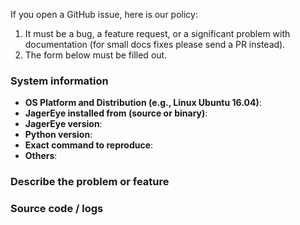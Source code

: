 If you open a GitHub issue, here is our policy:

1. It must be a bug, a feature request, or a significant problem with documentation (for small docs fixes please send a PR instead).
2. The form below must be filled out.

### System information
- **OS Platform and Distribution (e.g., Linux Ubuntu 16.04)**:
- **JagerEye installed from (source or binary)**:
- **JagerEye version**:
- **Python version**:
- **Exact command to reproduce**:
- **Others**:
<!--
You can obtain the JagerEye version with

python -c "import jagereye; print(jagereye.__version__)"
-->

### Describe the problem or feature
<!-- Describe the problem or feature clearly here. -->

### Source code / logs
<!-- Include any logs or source code that would be helpful to diagnose the problem. If including tracebacks, please include the full traceback. 
Large logs and files should be attached. Try to provide a reproducible test case that is the bare minimum necessary to generate the problem. -->


